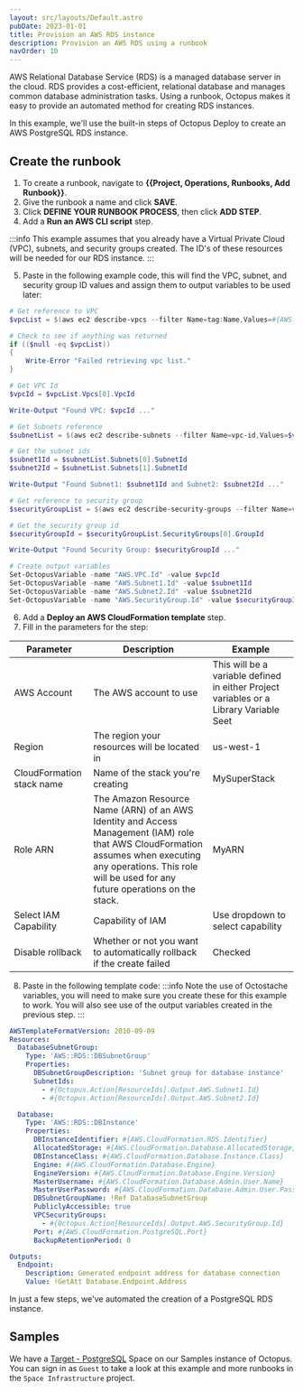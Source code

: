 ```yaml
---
layout: src/layouts/Default.astro
pubDate: 2023-01-01
title: Provision an AWS RDS instance
description: Provision an AWS RDS using a runbook
navOrder: 10
---
```


AWS Relational Database Service (RDS) is a managed database server in the cloud. RDS provides a cost-efficient, relational database and manages common database administration tasks.  Using a runbook, Octopus makes it easy to provide an automated method for creating RDS instances.

In this example, we'll use the built-in steps of Octopus Deploy to create an AWS PostgreSQL RDS instance.

## Create the runbook

1. To create a runbook, navigate to **{{Project, Operations, Runbooks, Add Runbook}}**.
1. Give the runbook a name and click **SAVE**.
1. Click **DEFINE YOUR RUNBOOK PROCESS**, then click **ADD STEP**.
1. Add a **Run an AWS CLI script** step.

:::info
This example assumes that you already have a Virtual Private Cloud (VPC), subnets, and security groups created.  The ID's of these resources will be needed for our RDS instance.
:::

5. Paste in the following example code, this will find the VPC, subnet, and security group ID values and assign them to output variables to be used later:

```powershell
# Get reference to VPC
$vpcList = $(aws ec2 describe-vpcs --filter Name=tag:Name,Values=#{AWS.CloudFormation.VPC.Name}) | ConvertFrom-Json

# Check to see if anything was returned
if (($null -eq $vpcList))
{
	Write-Error "Failed retrieving vpc list." 
}

# Get VPC Id
$vpcId = $vpcList.Vpcs[0].VpcId

Write-Output "Found VPC: $vpcId ..."

# Get Subnets reference
$subnetList = $(aws ec2 describe-subnets --filter Name=vpc-id,Values=$vpcId) | ConvertFrom-Json

# Get the subnet ids
$subnet1Id = $subnetList.Subnets[0].SubnetId
$subnet2Id = $subnetList.Subnets[1].SubnetId

Write-Output "Found Subnet1: $subnet1Id and Subnet2: $subnet2Id ..."

# Get reference to security group
$securityGroupList = $(aws ec2 describe-security-groups --filter Name=vpc-id,Values=$vpcId,Name=tag:Name,Values=#{AWS.CloudFormation.SecurityGroup.Name}) | ConvertFrom-Json

# Get the security group id
$securityGroupId = $securityGroupList.SecurityGroups[0].GroupId

Write-Output "Found Security Group: $securityGroupId ..."

# Create output variables
Set-OctopusVariable -name "AWS.VPC.Id" -value $vpcId
Set-OctopusVariable -name "AWS.Subnet1.Id" -value $subnet1Id
Set-OctopusVariable -name "AWS.Subnet2.Id" -value $subnet2Id
Set-OctopusVariable -name "AWS.SecurityGroup.Id" -value $securityGroupId
```
6. Add a **Deploy an AWS CloudFormation template** step.
7. Fill in the parameters for the step:

| Parameter  | Description | Example |
| ------------- | ------------- | ------------- |
| AWS Account | The AWS account to use | This will be a variable defined in either Project variables or a Library Variable Seet |
| Region | The region your resources will be located in | us-west-1 |
| CloudFormation stack name | Name of the stack you're creating | MySuperStack |
| Role ARN | The Amazon Resource Name (ARN) of an AWS Identity and Access Management (IAM) role that AWS CloudFormation assumes when executing any operations. This role will be used for any future operations on the stack. | MyARN |
| Select IAM Capability | Capability of IAM | Use dropdown to select capability |
| Disable rollback | Whether or not you want to automatically rollback if the create failed | Checked |

8. Paste in the following template code:
:::info
Note the use of Octostache variables, you will need to make sure you create these for this example to work.  You will also see use of the output variables created in the previous step.
:::
```yaml
AWSTemplateFormatVersion: 2010-09-09
Resources:
  DatabaseSubnetGroup:
    Type: 'AWS::RDS::DBSubnetGroup'
    Properties:
      DBSubnetGroupDescription: 'Subnet group for database instance'
      SubnetIds:
        - #{Octopus.Action[ResourceIds].Output.AWS.Subnet1.Id}
        - #{Octopus.Action[ResourceIds].Output.AWS.Subnet2.Id}

  Database:
    Type: 'AWS::RDS::DBInstance'
    Properties:
      DBInstanceIdentifier: #{AWS.CloudFormation.RDS.Identifier}
      AllocatedStorage: #{AWS.CloudFormation.Database.AllocatedStorage}
      DBInstanceClass: #{AWS.CloudFormation.Database.Instance.Class}
      Engine: #{AWS.CloudFormation.Database.Engine}
      EngineVersion: #{AWS.CloudFormation.Database.Engine.Version}
      MasterUsername: #{AWS.CloudFormation.Database.Admin.User.Name}
      MasterUserPassword: #{AWS.CloudFormation.Database.Admin.User.Password}
      DBSubnetGroupName: !Ref DatabaseSubnetGroup
      PubliclyAccessible: true
      VPCSecurityGroups:
        - #{Octopus.Action[ResourceIds].Output.AWS.SecurityGroup.Id}
      Port: #{AWS.CloudFormation.PostgreSQL.Port}
      BackupRetentionPeriod: 0

Outputs:
  Endpoint:
    Description: Generated endpoint address for database connection
    Value: !GetAtt Database.Endpoint.Address
```

In just a few steps, we've automated the creation of a PostgreSQL RDS instance.

## Samples

We have a [Target - PostgreSQL](https://oc.to/TargetPostgreSQLSampleSpace) Space on our Samples instance of Octopus. You can sign in as `Guest` to take a look at this example and more runbooks in the `Space Infrastructure` project.
